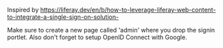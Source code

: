 Inspired by https://liferay.dev/en/b/how-to-leverage-liferay-web-content-to-integrate-a-single-sign-on-solution-

Make sure to create a new page called 'admin' where you drop the signin portlet.
Also don't forget to setup OpenID Connect with Google.

